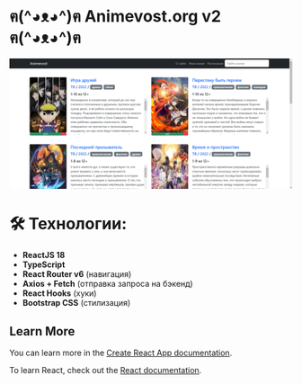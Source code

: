 # ฅ(^◕ᴥ◕^)ฅ Animevost.org v2 ฅ(^◕ᴥ◕^)ฅ

![This is an image](Screenshot_4.png)

# 🛠 Технологии:

- **ReactJS 18**
- **TypeScript**
- **React Router v6** (навигация)
- **Axios + Fetch** (отправка запроса на бэкенд)
- **React Hooks** (хуки)
- **Bootstrap CSS** (стилизация)

## Learn More

You can learn more in the [Create React App documentation](https://facebook.github.io/create-react-app/docs/getting-started).

To learn React, check out the [React documentation](https://reactjs.org/).
